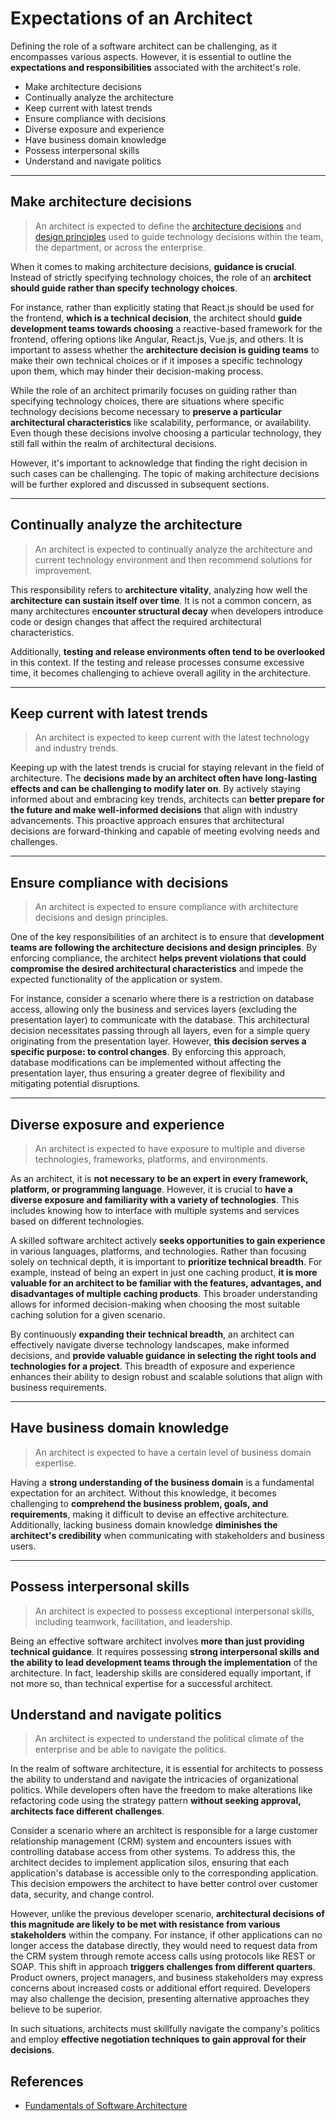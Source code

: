 # Expectations of an Architect

Defining the role of a software architect can be challenging, as it encompasses various aspects. However, it is essential to outline the **expectations and responsibilities** associated with the architect's role.

- Make architecture decisions
- Continually analyze the architecture
- Keep current with latest trends
- Ensure compliance with decisions
- Diverse exposure and experience
- Have business domain knowledge
- Possess interpersonal skills
- Understand and navigate politics

-----

## Make architecture decisions

> An architect is expected to define the [architecture decisions](https://romerogabriel.github.io/mastering-software-architecture/basic/whats_software_arc/#architecture-decisions) and [design principles](https://romerogabriel.github.io/mastering-software-architecture/basic/whats_software_arc/#design-principles) used to guide technology decisions within the team, the department, or across the enterprise.

When it comes to making architecture decisions, **guidance is crucial**. Instead of strictly specifying technology choices, the role of an **architect  should guide rather than specify technology choices**.

For instance, rather than explicitly stating that React.js should be used for the frontend, **which is a technical decision**, the architect should **guide development teams towards choosing** a reactive-based framework for the frontend, offering options like Angular, React.js, Vue.js, and others. It is important to assess whether the **architecture decision is guiding teams** to make their own technical choices or if it imposes a specific technology upon them, which may hinder their decision-making process.

While the role of an architect primarily focuses on guiding rather than specifying technology choices, there are situations where specific technology decisions become necessary to **preserve a particular architectural characteristics** like scalability, performance, or availability. Even though these decisions involve choosing a particular technology, they still fall within the realm of architectural decisions.

However, it's important to acknowledge that finding the right decision in such cases can be challenging. The topic of making architecture decisions will be further explored and discussed in subsequent sections.

-----

## Continually analyze the architecture

> An architect is expected to continually analyze the architecture and current technology environment and then recommend solutions for improvement.

This responsibility refers to **architecture vitality**, analyzing how well the **architecture can sustain itself over time**. It is not a common concern, as many architectures e**ncounter structural decay** when developers introduce code or design changes that affect the required architectural characteristics.

Additionally, **testing and release environments often tend to be overlooked** in this context. If the testing and release processes consume excessive time, it becomes challenging to achieve overall agility in the architecture.

-----

## Keep current with latest trends

> An architect is expected to keep current with the latest technology and industry trends.

Keeping up with the latest trends is crucial for staying relevant in the field of architecture. The **decisions made by an architect often have long-lasting effects and can be challenging to modify later on**. By actively staying informed about and embracing key trends, architects can **better prepare for the future and make well-informed decisions** that align with industry advancements. This proactive approach ensures that architectural decisions are forward-thinking and capable of meeting evolving needs and challenges.

-----

## Ensure compliance with decisions

> An architect is expected to ensure compliance with architecture decisions and design principles.

One of the key responsibilities of an architect is to ensure that d**evelopment teams are following the architecture decisions and design principles**. By enforcing compliance, the architect **helps prevent violations that could compromise the desired architectural characteristics** and impede the expected functionality of the application or system.

For instance, consider a scenario where there is a restriction on database access, allowing only the business and services layers (excluding the presentation layer) to communicate with the database. This architectural decision necessitates passing through all layers, even for a simple query originating from the presentation layer. However, **this decision serves a specific purpose: to control changes**. By enforcing this approach, database modifications can be implemented without affecting the presentation layer, thus ensuring a greater degree of flexibility and mitigating potential disruptions.

-----

## Diverse exposure and experience

> An architect is expected to have exposure to multiple and diverse technologies, frameworks, platforms, and environments.

As an architect, it is **not necessary to be an expert in every framework, platform, or programming language**. However, it is crucial to **have a diverse exposure and familiarity with a variety of technologies**. This includes knowing how to interface with multiple systems and services based on different technologies.

A skilled software architect actively **seeks opportunities to gain experience** in various languages, platforms, and technologies. Rather than focusing solely on technical depth, it is important to **prioritize technical breadth**. For example, instead of being an expert in just one caching product, **it is more valuable for an architect to be familiar with the features, advantages, and disadvantages of multiple caching products**. This broader understanding allows for informed decision-making when choosing the most suitable caching solution for a given scenario.

By continuously **expanding their technical breadth**, an architect can effectively navigate diverse technology landscapes, make informed decisions, and **provide valuable guidance in selecting the right tools and technologies for a project**. This breadth of exposure and experience enhances their ability to design robust and scalable solutions that align with business requirements.

-----

## Have business domain knowledge

> An architect is expected to have a certain level of business domain expertise.

Having a **strong understanding of the business domain** is a fundamental expectation for an architect. Without this knowledge, it becomes challenging to **comprehend the business problem, goals, and requirements**, making it difficult to devise an effective architecture. Additionally, lacking business domain knowledge **diminishes the architect's credibility** when communicating with stakeholders and business users.

-----

## Possess interpersonal skills

> An architect is expected to possess exceptional interpersonal skills, including teamwork, facilitation, and leadership.

Being an effective software architect involves **more than just providing technical guidance**. It requires possessing **strong interpersonal skills and the ability to lead development teams through the implementation** of the architecture. In fact, leadership skills are considered equally important, if not more so, than technical expertise for a successful architect.

## Understand and navigate politics

> An architect is expected to understand the political climate of the enterprise and be able to navigate the politics.

In the realm of software architecture, it is essential for architects to possess the ability to understand and navigate the intricacies of organizational politics. While developers often have the freedom to make alterations like refactoring code using the strategy pattern **without seeking approval, architects face different challenges**.

Consider a scenario where an architect is responsible for a large customer relationship management (CRM) system and encounters issues with controlling database access from other systems. To address this, the architect decides to implement application silos, ensuring that each application's database is accessible only to the corresponding application. This decision empowers the architect to have better control over customer data, security, and change control.

However, unlike the previous developer scenario, **architectural decisions of this magnitude are likely to be met with resistance from various stakeholders** within the company. For instance, if other applications can no longer access the database directly, they would need to request data from the CRM system through remote access calls using protocols like REST or SOAP. This shift in approach **triggers challenges from different quarters**. Product owners, project managers, and business stakeholders may express concerns about increased costs or additional effort required. Developers may also challenge the decision, presenting alternative approaches they believe to be superior.

In such situations, architects must skillfully navigate the company's politics and employ **effective negotiation techniques to gain approval for their decisions**.

## References

- [Fundamentals of Software Architecture](https://learning.oreilly.com/library/view/fundamentals-of-software/9781492043447/)
